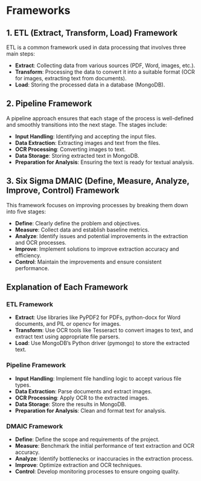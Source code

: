 # Frameworks

## 1. ETL (Extract, Transform, Load) Framework

ETL is a common framework used in data processing that involves three main steps:

- **Extract**: Collecting data from various sources (PDF, Word, images, etc.).
- **Transform**: Processing the data to convert it into a suitable format (OCR for images, extracting text from documents).
- **Load**: Storing the processed data in a database (MongoDB).

## 2. Pipeline Framework

A pipeline approach ensures that each stage of the process is well-defined and smoothly transitions into the next stage. The stages include:

- **Input Handling**: Identifying and accepting the input files.
- **Data Extraction**: Extracting images and text from the files.
- **OCR Processing**: Converting images to text.
- **Data Storage**: Storing extracted text in MongoDB.
- **Preparation for Analysis**: Ensuring the text is ready for textual analysis.

## 3. Six Sigma DMAIC (Define, Measure, Analyze, Improve, Control) Framework

This framework focuses on improving processes by breaking them down into five stages:

- **Define**: Clearly define the problem and objectives.
- **Measure**: Collect data and establish baseline metrics.
- **Analyze**: Identify issues and potential improvements in the extraction and OCR processes.
- **Improve**: Implement solutions to improve extraction accuracy and efficiency.
- **Control**: Maintain the improvements and ensure consistent performance.

## Explanation of Each Framework

### ETL Framework

- **Extract**: Use libraries like PyPDF2 for PDFs, python-docx for Word documents, and PIL or opencv for images.
- **Transform**: Use OCR tools like Tesseract to convert images to text, and extract text using appropriate file parsers.
- **Load**: Use MongoDB’s Python driver (pymongo) to store the extracted text.

### Pipeline Framework

- **Input Handling**: Implement file handling logic to accept various file types.
- **Data Extraction**: Parse documents and extract images.
- **OCR Processing**: Apply OCR to the extracted images.
- **Data Storage**: Store the results in MongoDB.
- **Preparation for Analysis**: Clean and format text for analysis.

### DMAIC Framework

- **Define**: Define the scope and requirements of the project.
- **Measure**: Benchmark the initial performance of text extraction and OCR accuracy.
- **Analyze**: Identify bottlenecks or inaccuracies in the extraction process.
- **Improve**: Optimize extraction and OCR techniques.
- **Control**: Develop monitoring processes to ensure ongoing quality.
